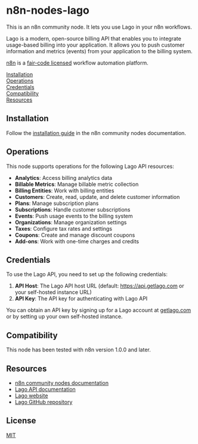 # n8n-nodes-lago

This is an n8n community node. It lets you use Lago in your n8n workflows.

Lago is a modern, open-source billing API that enables you to integrate usage-based billing into your application. It allows you to push customer information and metrics (events) from your application to the billing system.

[n8n](https://n8n.io/) is a [fair-code licensed](https://docs.n8n.io/reference/license/) workflow automation platform.

[Installation](#installation)  
[Operations](#operations)  
[Credentials](#credentials)  
[Compatibility](#compatibility)  
[Resources](#resources)  

## Installation

Follow the [installation guide](https://docs.n8n.io/integrations/community-nodes/installation/) in the n8n community nodes documentation.

## Operations

This node supports operations for the following Lago API resources:

- **Analytics**: Access billing analytics data
- **Billable Metrics**: Manage billable metric collection
- **Billing Entities**: Work with billing entities
- **Customers**: Create, read, update, and delete customer information
- **Plans**: Manage subscription plans
- **Subscriptions**: Handle customer subscriptions
- **Events**: Push usage events to the billing system
- **Organizations**: Manage organization settings
- **Taxes**: Configure tax rates and settings
- **Coupons**: Create and manage discount coupons
- **Add-ons**: Work with one-time charges and credits

## Credentials

To use the Lago API, you need to set up the following credentials:

1. **API Host**: The Lago API host URL (default: https://api.getlago.com or your self-hosted instance URL)
2. **API Key**: The API key for authenticating with Lago API

You can obtain an API key by signing up for a Lago account at [getlago.com](https://www.getlago.com) or by setting up your own self-hosted instance.

## Compatibility

This node has been tested with n8n version 1.0.0 and later.

## Resources

* [n8n community nodes documentation](https://docs.n8n.io/integrations/community-nodes/)
* [Lago API documentation](https://docs.getlago.com/api-reference/intro)
* [Lago website](https://www.getlago.com)
* [Lago GitHub repository](https://github.com/getlago/lago)

## License

[MIT](LICENSE.md)
